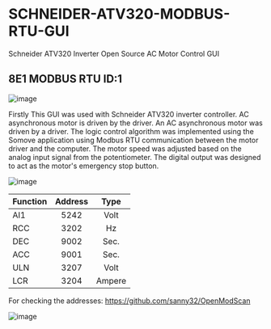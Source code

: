 # SCHNEIDER-ATV320-MODBUS-RTU-GUI
Schneider ATV320 Inverter Open Source AC Motor Control GUI

## 8E1 MODBUS RTU ID:1

![image](https://github.com/user-attachments/assets/83716db9-f8e3-40b6-8a78-2f26a25bafb8)


Firstly This GUI was used with Schneider ATV320 inverter controller. AC asynchronous motor is driven by the driver. An AC asynchronous motor was driven by a driver. The logic control algorithm was implemented using the Somove application using Modbus RTU communication between the motor driver and the computer. The motor speed was adjusted based on the analog input signal from the potentiometer. The digital output was designed to act as the motor's emergency stop button.

![image](https://github.com/user-attachments/assets/4eb3963a-60af-4b7a-92d9-963405e1b7c5)





| Function | Address | Type |
|---------|:--------:|:--------:|
| AI1     |5242   | Volt     |
| RCC  | 3202  | Hz  |
| DEC  | 9002  | Sec.  |
| ACC  | 9001  | Sec.  |
| ULN  | 3207  | Volt  |
| LCR | 3204  | Ampere  |




For checking the addresses: https://github.com/sanny32/OpenModScan 



![image](https://github.com/user-attachments/assets/aecc4ff6-186e-47a9-87df-9786e36399dd)


